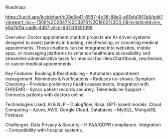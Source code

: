 Roadmap:

https://lucid.app/lucidchart/c08e6e41-6557-4c38-88e0-e81bfa19f3b8/edit?viewport_loc=-1509%2C2847%2C3876%2C1800%2C0_0&invitationId=inv_e0a7b11a-cadb-4d87-a1cd-647cf6351099

Overview:
Doctor appointment chatbot projects are AI-driven systems designed to assist patients in booking, rescheduling, or canceling medical appointments. These chatbots can be integrated into websites, mobile apps, or messaging platforms to enhance healthcare accessibility and streamline administrative tasks for medical facilities.ChatGbook, reschedule, or cancel medical appointments.

Key Features:
 Booking & Rescheduling – Automates appointment management.
 Reminders & Notifications – Reduces no-shows.
 Symptom Checking – Provides preliminary health assessments.
 Integration with EHR/EMR – Syncs patient records securely.
 Telemedicine Support – Connects patients with doctors online.

Technologies Used:
 AI & NLP – Dialogflow, Rasa, GPT-based models.
 Cloud Computing – Azure, AWS, Google Cloud.
 Databases – MySQL, MongoDB, Firebase.

Challenges:
   Data Privacy & Security – HIPAA/GDPR compliance.
   Integration – Compatibility with hospital systems.
